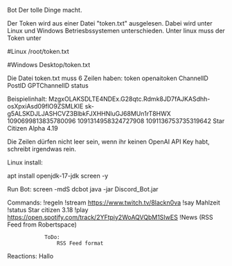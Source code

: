 Bot Der tolle Dinge macht.

Der Token wird aus einer Datei "token.txt" ausgelesen. Dabei wird unter Linux und Windows Betriesbssystemen unterschieden. Unter linux muss der Token unter

#Linux /root/token.txt

#Windows Desktop/token.txt

Die Datei token.txt muss 6 Zeilen haben: token openaitoken ChannelID PostID GPTChannelID status

Beispielinhalt: 
MzgxOLAKSDLTE4NDEx.G28qtc.Rdmk8JD7fAJKASdhh-osXpxiAsd09flO9ZSMLKIE 
sk-g5ALSKDJLJASHCVZ3BlbkFJXHHNluGJ68MUn1rT8HWX 
1090699813835780096 
1091314958324727908 
1091136753735319642 
Star Citizen Alpha 4.19

Die Zeilen dürfen nicht leer sein, wenn ihr keinen OpenAI API Key habt, schreibt irgendwas rein.

Linux install:

apt install openjdk-17-jdk screen -y

Run Bot: screen -mdS dcbot java -jar Discord_Bot.jar

Commands: !regeln !stream https://www.twitch.tv/8lackn0va !say Mahlzeit !status Star citizen 3.18 !play https://open.spotify.com/track/2YFtpiy2WoAQVQbM1SIwES !News (RSS Feed from Robertspace)

                ToDo:
                    RSS Feed format

Reactions: Hallo